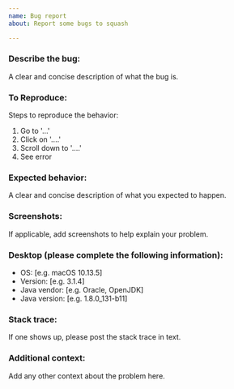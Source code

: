 ```yaml
---
name: Bug report
about: Report some bugs to squash

---
```


### Describe the bug:
A clear and concise description of what the bug is.

### To Reproduce:
Steps to reproduce the behavior:
1. Go to '...'
2. Click on '....'
3. Scroll down to '....'
4. See error

### Expected behavior:
A clear and concise description of what you expected to happen.

### Screenshots:
If applicable, add screenshots to help explain your problem.

### Desktop (please complete the following information):
 - OS: [e.g. macOS 10.13.5]
 - Version: [e.g. 3.1.4]
 - Java vendor: [e.g. Oracle, OpenJDK]
 - Java version: [e.g. 1.8.0_131-b11]

### Stack trace:
If one shows up, please post the stack trace in text.

### Additional context:
Add any other context about the problem here.
